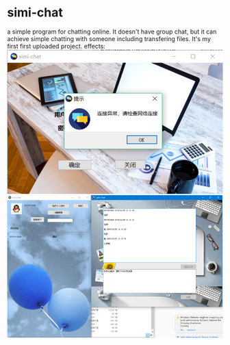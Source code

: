 # simi-chat
a simple program for chatting online.
It doesn't have group chat, but it can achieve simple chatting with someone including transfering files. It's my first first uploaded project.
effects:
![](im/im1.png) 
![](im/im2.png) 
